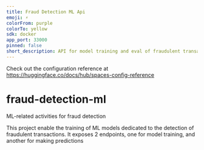 ```yaml
---
title: Fraud Detection ML Api
emoji: ⚡
colorFrom: purple
colorTo: yellow
sdk: docker
app_port: 33000
pinned: false
short_description: API for model training and eval of fraudulent transactions
---
```


Check out the configuration reference at https://huggingface.co/docs/hub/spaces-config-reference

# fraud-detection-ml
ML-related activities for fraud detection

This project enable the training of ML models dedicated to the detection of fraudulent transactions.
It exposes 2 endpoints, one for model training, and another for making predictions
